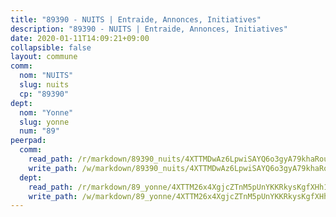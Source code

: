 ```yaml
---
title: "89390 - NUITS | Entraide, Annonces, Initiatives"
description: "89390 - NUITS | Entraide, Annonces, Initiatives"
date: 2020-01-11T14:09:21+09:00
collapsible: false
layout: commune
comm:
  nom: "NUITS"
  slug: nuits
  cp: "89390"
dept:
  nom: "Yonne"
  slug: yonne
  num: "89"
peerpad:
  comm:
    read_path: /r/markdown/89390_nuits/4XTTMDwAz6LpwiSAYQ6o3gyA79khaRouPNy8mTorPYxRXgnk9
    write_path: /w/markdown/89390_nuits/4XTTMDwAz6LpwiSAYQ6o3gyA79khaRouPNy8mTorPYxRXgnk9-K3TgUr7JLrx7sRjVVeugF9QdLVMgUkMyKX3YHzNcu34p2WGKoaXSRqK85UbaQx3gFMewRW2yMcpneNPDFrYkoVPGt9wwKVG1sLeGcdPCZg3uR8CibYHfmF2zhfrwE2ArdVLSJ1rZ
  dept:
    read_path: /r/markdown/89_yonne/4XTTM26x4XgjcZTnM5pUnYKKRkysKgfXHh1wiigoPHqn9LDKB
    write_path: /w/markdown/89_yonne/4XTTM26x4XgjcZTnM5pUnYKKRkysKgfXHh1wiigoPHqn9LDKB-K3TgU4xaMVqzoRnPJNyddApuMoWvJyHL35bzooauYvdhG3MLg3ikjpoueq9BDtqVP4hJBQxpPxix2gohzXyST9tZPnEkyXpDMdHiAFpx7EU6e8WgvFk7NPsBQepM8o13bG9dyqq7
---
```


